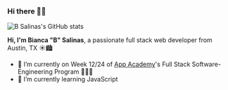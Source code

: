 ### Hi there 👋🏽

<!--
**B-Salinas/B-Salinas** is a ✨ _special_ ✨ repository because its `README.md` (this file) appears on your GitHub profile.
-->

![B Salinas's GitHub stats](https://github-readme-stats.vercel.app/api?username=B-Salinas&show_icons=true&theme=onedark)

**Hi, I'm Bianca "B" Salinas**, a passionate full stack web developer from Austin, TX ☀️🏙

- 🔭 I’m currently on Week 12/24 of [App Academy](https://www.appacademy.io/)'s Full Stack Software-Engineering Program 🧑🏽‍🎓
- 🌱 I’m currently learning JavaScript

